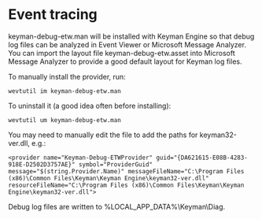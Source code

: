 # Event tracing

keyman-debug-etw.man will be installed with Keyman Engine so that debug log files can be analyzed in Event Viewer or
Microsoft Message Analyzer. You can import the layout file keyman-debug-etw.asset into Microsoft Message Analyzer
to provide a good default layout for Keyman log files.

To manually install the provider, run:

    wevtutil im keyman-debug-etw.man

To uninstall it (a good idea often before installing):

    wevtutil um keyman-debug-etw.man

You may need to manually edit the file to add the paths for keyman32-ver.dll, e.g.:

    <provider name="Keyman-Debug-ETWProvider" guid="{DA621615-E08B-4283-918E-D2502D3757AE}" symbol="ProviderGuid" message="$(string.Provider.Name)" messageFileName="C:\Program Files (x86)\Common Files\Keyman\Keyman Engine\keyman32-ver.dll" resourceFileName="C:\Program Files (x86)\Common Files\Keyman\Keyman Engine\keyman32-ver.dll">

Debug log files are written to %LOCAL_APP_DATA%\Keyman\Diag.
